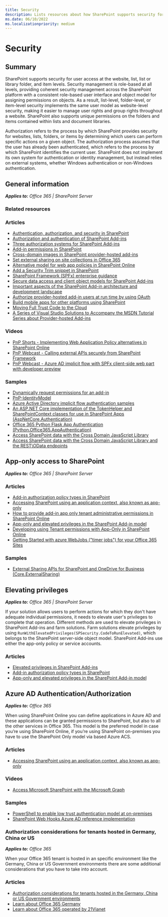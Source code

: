 ```yaml
---
title: Security
description: Lists resources about how SharePoint supports security for user access at the website, list, list or library folder, and item levels.
ms.date: 06/10/2022
ms.localizationpriority: medium
---
```

# Security

## Summary

SharePoint supports security for user access at the website, list, list or library folder, and item levels. Security management is role-based at all levels, providing coherent security management across the SharePoint platform with a consistent role-based user interface and object model for assigning permissions on objects. As a result, list-level, folder-level, or item-level security implements the same user model as website-level security, making it easier to manage user rights and group rights throughout a website. SharePoint also supports unique permissions on the folders and items contained within lists and document libraries.

Authorization refers to the process by which SharePoint provides security for websites, lists, folders, or items by determining which users can perform specific actions on a given object. The authorization process assumes that the user has already been authenticated, which refers to the process by which SharePoint identifies the current user. SharePoint does not implement its own system for authentication or identity management, but instead relies on external systems, whether Windows authentication or non-Windows authentication.

## General information

_**Applies to:** Office 365 | SharePoint Server_

### Related resources

### Articles

- [Authentication, authorization, and security in SharePoint](/sharepoint/dev/general-development/authentication-authorization-and-security-in-sharepoint)
- [Authorization and authentication of SharePoint Add-ins](/sharepoint/dev/sp-add-ins/authorization-and-authentication-of-sharepoint-add-ins)
- [Three authorization systems for SharePoint Add-ins](/sharepoint/dev/sp-add-ins/three-authorization-systems-for-sharepoint-add-ins)
- [Add-in permissions in SharePoint](/sharepoint/dev/sp-add-ins/add-in-permissions-in-sharepoint)
- [Cross-domain images in SharePoint provider-hosted add-ins](/sharepoint/dev/solution-guidance/cross-domain-images-in-sharepoint-provider-hosted-add-ins)
- [Set external sharing on site collections in Office 365](/sharepoint/dev/solution-guidance/set-external-sharing-on-site-collections-in-office-365)
- [Alternative model for web app policies in SharePoint Online](/sharepoint/dev/solution-guidance/security-webapppolicies)
- [Add a Security Trim snippet in SharePoint](/sharepoint/dev/general-development/how-to-add-a-security-trim-snippet-in-sharepoint)
- [SharePoint Framework (SPFx) enterprise guidance](/sharepoint/dev/spfx/enterprise-guidance)
- [Secure data access and client object models for SharePoint Add-ins](/sharepoint/dev/sp-add-ins/secure-data-access-and-client-object-models-for-sharepoint-add-ins)
- [Important aspects of the SharePoint Add-in architecture and development landscape](/sharepoint/dev/sp-add-ins/important-aspects-of-the-sharepoint-add-in-architecture-and-development-landscap)
- [Authorize provider-hosted add-in users at run time by using OAuth](/sharepoint/dev/solution-guidance/authorize-provider-hosted-add-in-users-at-run-time-by-using-oauth)
- [Build mobile apps for other platforms using SharePoint](/sharepoint/dev/general-development/build-mobile-apps-for-other-platforms-using-sharepoint)
- [Moving Full Trust Code to the Cloud](https://github.com/OfficeDev/TrainingContent/blob/master/SharePoint/AddIns/04%20Moving%20Full%20Trust%20Code%20to%20the%20cloud%20using%20repeatable%20patterns%20and%20best%20practices/Lab.md)
- [A Series of Visual Studio Solutions to Accompany the MSDN Tutorial Series about Provider-hosted Add-ins](https://github.com/OfficeDev/SharePoint_Provider-hosted_Add-ins_Tutorials)

### Videos

- [PnP Shorts - Implementing Web Application Policy alternatives in SharePoint Online](https://www.youtube.com/watch?v=zcmngkgQdTU&feature=youtu.be)
- [PnP Webcast - Calling external APIs securely from SharePoint Framework](https://www.youtube.com/watch?v=SDjKRfHA1nw)
- [PnP Webcast - Azure AD implicit flow with SPFx client-side web part with developer preview](https://www.youtube.com/watch?v=KRgHjF84xZc)

### Samples

- [Dynamically request permissions for an add-in](https://github.com/pnp/PnP/tree/master/Samples/Core.DynamicPermissions)
- [PnP-IdentityModel](https://github.com/SharePoint/PnP-IdentityModel)
- [Azure Active Directory implicit flow authentication samples](https://github.com/SharePoint/sp-dev-fx-webparts/tree/master/samples/react-aad-implicitflow)
- [An ASP.NET Core implementation of the TokenHelper and SharePointContext classes for use in SharePoint Apps (AspNetCore.Authentication)](https://github.com/pnp/PnP/tree/master/Solutions/AspNetCore.Authentication)
- [Office 365 Python Flask App Authentication (Python.Office365.AppAuthentication)](https://github.com/pnp/PnP/tree/master/Samples/Python.Office365.AppAuthentication)
- [Access SharePoint data with the Cross Domain JavaScript Library](https://github.com/OfficeDev/SharePoint-Add-in-JSOM-CrossDomain)
- [Access SharePoint data with the Cross Domain JavaScript Library and the REST\OData endpoints](https://github.com/OfficeDev/SharePoint-Add-in-REST-OData-CrossDomain)

## App-only access to SharePoint

_**Applies to:** Office 365 | SharePoint Server_

### Articles

- [Add-in authorization policy types in SharePoint](/sharepoint/dev/sp-add-ins/add-in-authorization-policy-types-in-sharepoint)
- [Accessing SharePoint using an application context, also known as app-only](/sharepoint/dev/solution-guidance/security-apponly)
- [How to provide add-in app only tenant administrative permissions in SharePoint Online](/sharepoint/dev/solution-guidance/how-to-provide-add-in-app-only-tenant-administrative-permissions-in-sharepoint-online)
- [App-only and elevated privileges in the SharePoint Add-in model](/sharepoint/dev/solution-guidance/app-only-elevated-privileges-sharepoint-add-in)
- [Developing using Tenant permissions with App-Only in SharePoint Online](/sharepoint/dev/solution-guidance/development-experience-tenant-apponly-permissions-in-sharepoint-online)
- [Getting Started with azure WebJobs ("timer jobs") for your Office 365 Sites](/sharepoint/dev/solution-guidance/getting-started-with-building-azure-webjobs-for-your-office365-sites)

### Samples

- [External Sharing APIs for SharePoint and OneDrive for Business (Core.ExternalSharing)](https://github.com/SharePoint/PnP/tree/master/Samples/Core.ExternalSharing)

## Elevating privileges

_**Applies to:** Office 365 | SharePoint Server_

If your solution allows users to perform actions for which they don't have adequate individual permissions, it needs to elevate user's privileges to complete that operation. Different methods are used to elevate privileges in SharePoint Add-ins and farm solutions. Farm solutions elevate privileges by using `RunWithElevatedPrivileges(SPSecurity.CodeToRunElevated)`, which belongs to the SharePoint server-side object model. SharePoint Add-ins use either the app-only policy or service accounts.

### Articles

- [Elevated privileges in SharePoint Add-ins](/sharepoint/dev/solution-guidance/elevated-privileges-in-sharepoint-add-ins)
- [Add-in authorization policy types in SharePoint](/sharepoint/dev/sp-add-ins/add-in-authorization-policy-types-in-sharepoint#Scenario)
- [App-only and elevated privileges in the SharePoint Add-in model](/sharepoint/dev/solution-guidance/app-only-elevated-privileges-sharepoint-add-in)

## Azure AD Authentication/Authorization

_**Applies to:** Office 365_

When using SharePoint Online you can define applications in Azure AD and these applications can be granted permissions to SharePoint, but also to all the other services in Office 365. This model is the preferred model in case you’re using SharePoint Online, if you’re using SharePoint on-premises you have to use the SharePoint Only model via based Azure ACS.

### Articles

- [Accessing SharePoint using an application context, also known as app-only](/sharepoint/dev/solution-guidance/security-apponly)

### Videos

- [Access Microsoft SharePoint with the Microsoft Graph](https://www.youtube.com/watch?v=bBILnF5Tf_k)

### Samples

- [PowerShell to enable low trust authentication model at on-premises](https://github.com/SharePoint/PnP-Tools/tree/master/Scripts/SharePoint.LowTrustACS.Configuration)
- [SharePoint Web Hooks Azure AD reference implementation](https://github.com/SharePoint/sp-dev-samples/tree/master/Samples/WebHooks.List.AzureAD)

### Authorization considerations for tenants hosted in Germany, China or US

_**Applies to:** Office 365_

When your Office 365 tenant is hosted in an specific environment like the Germany, China or US Government environments there are some additional considerations that you have to take into account.

### Articles

- [Authorization considerations for tenants hosted in the Germany, China or US Government environments](/sharepoint/dev/solution-guidance/extending-sharepoint-online-for-germany-china-usgovernment-environments)
- [Learn about Office 365 Germany](https://support.office.com/article/Learn-about-Office-365-Germany-8a5a4bbc-667a-4cac-8769-d8ac9015db4c)
- [Learn about Office 365 operated by 21Vianet](https://support.office.com/article/Learn-about-Office-365-operated-by-21Vianet-A8AB5061-3346-4DA0-BB7C-5260822B53AE)
